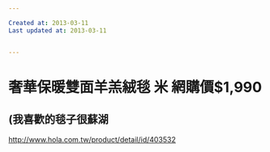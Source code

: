 ```yaml
---

Created at: 2013-03-11
Last updated at: 2013-03-11


---
```


# 奢華保暖雙面羊羔絨毯 米 網購價$1,990


##  **(我喜歡的毯子很蘇湖**

<http://www.hola.com.tw/product/detail/id/403532>

